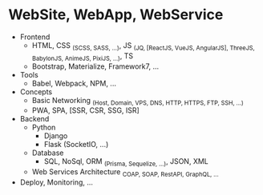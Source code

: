 # WebSite, WebApp, WebService

- Frontend
  - HTML, CSS <sub>(SCSS, SASS, ...)</sub>, JS <sub>(JQ, [ReactJS, VueJS, AngularJS], ThreeJS, BabylonJS, AnimeJS, PixiJS, ...)</sub>, TS
  - Bootstrap, Materialize, Framework7, ...
- Tools
  - Babel, Webpack, NPM, ...
- Concepts
  - Basic Networking <sub>(Host, Domain, VPS, DNS, HTTP, HTTPS, FTP, SSH, ...)</sub>
  - PWA, SPA, [SSR, CSR, SSG, ISR]
- Backend
  - Python
    - Django
    - Flask (SocketIO, ...)
  - Database
    - SQL, NoSql, ORM <sub>(Prisma, Sequelize, ...)</sub>, JSON, XML
  - Web Services Architecture <sub>COAP, SOAP, RestAPI, GraphQL, ...</sub>
- Deploy, Monitoring, ...
